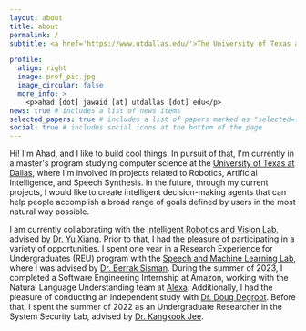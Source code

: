 ```yaml
---
layout: about
title: about
permalink: /
subtitle: <a href='https://www.utdallas.edu/'>The University of Texas at Dallas</a>

profile:
  align: right
  image: prof_pic.jpg
  image_circular: false
  more_info: >
    <p>ahad [dot] jawaid [at] utdallas [dot] edu</p>
news: true # includes a list of news items
selected_papers: true # includes a list of papers marked as "selected={true}"
social: true # includes social icons at the bottom of the page
---
```


Hi! I'm Ahad, and I like to build cool things. In pursuit of that, I'm currently in a master's program studying computer science at the [University of Texas at Dallas](https://www.utdallas.edu/), where I'm involved in projects related to Robotics, Artificial Intelligence, and Speech Synthesis. In the future, through my current projects, I would like to create intelligent decision-making agents that can help people accomplish a broad range of goals defined by users in the most natural way possible.

I am currently collaborating with the [Intelligent Robotics and Vision Lab](https://labs.utdallas.edu/irvl/), advised by [Dr. Yu Xiang](https://yuxng.github.io/). Prior to that, I had the pleasure of participating in a variety of opportunities. I spent one year in a Research Experience for Undergraduates (REU) program with the [Speech and Machine Learning Lab](https://labs.utdallas.edu/sml/), where I was advised by [Dr. Berrak Sisman](https://ece.utdallas.edu/people/tenure-system-faculty/sisman-berrak/). During the summer of 2023, I completed a Software Engineering Internship at Amazon, working with the Natural Language Understanding team at [Alexa](https://www.amazon.jobs/content/en/teams/devices-services/). Additionally, I had the pleasure of conducting an independent study with [Dr. Doug Degroot](https://profiles.utdallas.edu/doug.degroot). Before that, I spent the summer of 2022 as an Undergraduate Researcher in the System Security Lab, advised by [Dr. Kangkook Jee](https://profiles.utdallas.edu/kangkook.jee).
